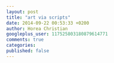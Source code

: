 ```yaml
---
layout: post
title: "art via scripts"
date: 2014-09-22 00:53:33 +0200
author: Horea Christian
googleplus_user: 117525803180879614771
comments: true
categories:
published: false
---
```

